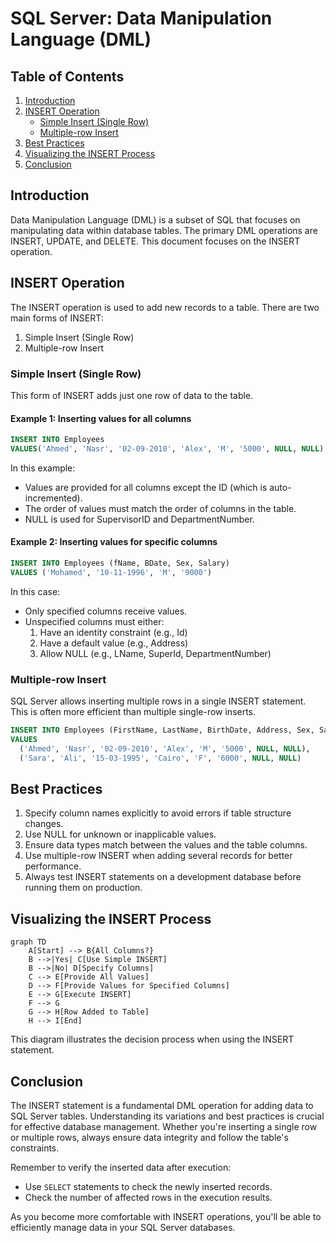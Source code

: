 # SQL Server: Data Manipulation Language (DML)

## Table of Contents
1. [Introduction](#introduction)
2. [INSERT Operation](#insert-operation)
   - [Simple Insert (Single Row)](#simple-insert-single-row)
   - [Multiple-row Insert](#multiple-row-insert)
3. [Best Practices](#best-practices)
4. [Visualizing the INSERT Process](#visualizing-the-insert-process)
5. [Conclusion](#conclusion)

## Introduction

Data Manipulation Language (DML) is a subset of SQL that focuses on manipulating data within database tables. The primary DML operations are INSERT, UPDATE, and DELETE. This document focuses on the INSERT operation.

## INSERT Operation

The INSERT operation is used to add new records to a table. There are two main forms of INSERT:

1. Simple Insert (Single Row)
2. Multiple-row Insert

### Simple Insert (Single Row)

This form of INSERT adds just one row of data to the table.

#### Example 1: Inserting values for all columns

```sql
INSERT INTO Employees 
VALUES('Ahmed', 'Nasr', '02-09-2010', 'Alex', 'M', '5000', NULL, NULL)
```

In this example:
- Values are provided for all columns except the ID (which is auto-incremented).
- The order of values must match the order of columns in the table.
- NULL is used for SupervisorID and DepartmentNumber.

#### Example 2: Inserting values for specific columns

```sql
INSERT INTO Employees (fName, BDate, Sex, Salary)
VALUES ('Mohamed', '10-11-1996', 'M', '9000')
```

In this case:
- Only specified columns receive values.
- Unspecified columns must either:
  1. Have an identity constraint (e.g., Id)
  2. Have a default value (e.g., Address)
  3. Allow NULL (e.g., LName, SuperId, DepartmentNumber)

### Multiple-row Insert

SQL Server allows inserting multiple rows in a single INSERT statement. This is often more efficient than multiple single-row inserts.

```sql
INSERT INTO Employees (FirstName, LastName, BirthDate, Address, Sex, Salary, SupervisorID, DepartmentNumber)
VALUES 
  ('Ahmed', 'Nasr', '02-09-2010', 'Alex', 'M', '5000', NULL, NULL),
  ('Sara', 'Ali', '15-03-1995', 'Cairo', 'F', '6000', NULL, NULL)
```

## Best Practices

1. Specify column names explicitly to avoid errors if table structure changes.
2. Use NULL for unknown or inapplicable values.
3. Ensure data types match between the values and the table columns.
4. Use multiple-row INSERT when adding several records for better performance.
5. Always test INSERT statements on a development database before running them on production.

## Visualizing the INSERT Process

```mermaid
graph TD
    A[Start] --> B{All Columns?}
    B -->|Yes| C[Use Simple INSERT]
    B -->|No| D[Specify Columns]
    C --> E[Provide All Values]
    D --> F[Provide Values for Specified Columns]
    E --> G[Execute INSERT]
    F --> G
    G --> H[Row Added to Table]
    H --> I[End]
```

This diagram illustrates the decision process when using the INSERT statement.

## Conclusion

The INSERT statement is a fundamental DML operation for adding data to SQL Server tables. Understanding its variations and best practices is crucial for effective database management. Whether you're inserting a single row or multiple rows, always ensure data integrity and follow the table's constraints.

Remember to verify the inserted data after execution:
- Use `SELECT` statements to check the newly inserted records.
- Check the number of affected rows in the execution results.

As you become more comfortable with INSERT operations, you'll be able to efficiently manage data in your SQL Server databases.
